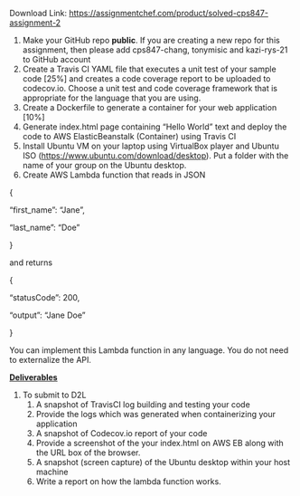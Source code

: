 Download Link: https://assignmentchef.com/product/solved-cps847-assignment-2
<br>



<ol>

 <li>Make your GitHub repo <strong>public</strong>. If you are creating a new repo for this assignment, then please add  cps847-chang, tonymisic and kazi-rys-21 to GitHub account</li>

 <li>Create a Travis CI YAML file that executes a unit test of your sample code [25%] and creates a code coverage report  to be uploaded to codecov.io. Choose a unit test and code coverage framework that is appropriate for the language that you are using.</li>

 <li>Create a Dockerfile to generate a container for your web application [10%]</li>

 <li>Generate index.html page containing “Hello World” text and deploy the code to AWS ElasticBeanstalk (Container) using Travis CI</li>

 <li>Install Ubuntu VM on your laptop using VirtualBox player and Ubuntu ISO (<a href="https://www.ubuntu.com/download/desktop">https://www.ubuntu.com/download/desktop</a>). Put a folder with the name of your group on the Ubuntu desktop.</li>

 <li> Create AWS Lambda function that reads in JSON</li>

</ol>




{

“first_name”: “Jane”,

“last_name”: “Doe”

}

and returns

{

“statusCode”: 200,

“output”: “Jane Doe”

}




You can implement this Lambda function in any language. You do not need to externalize the API.




<strong><u>Deliverables</u></strong>




<ol>

 <li>To submit to D2L

  <ol>

   <li>A snapshot of TravisCI log building and testing your code</li>

   <li>Provide the logs which was generated when containerizing your application</li>

   <li>A snapshot of Codecov.io report of your code</li>

   <li>Provide a screenshot of the your index.html on AWS EB along with the URL box of the browser.</li>

   <li>A snapshot (screen capture) of the Ubuntu desktop within your host machine</li>

   <li>Write a report on how the lambda function works.</li>

  </ol></li>

</ol>